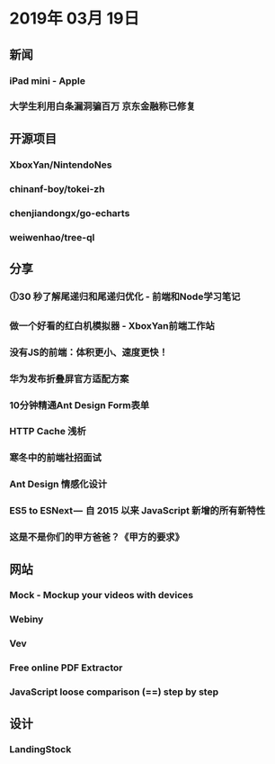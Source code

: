 # 2019年 03月 19日

## 新闻

### iPad mini - Apple

<daily-item
  note="Apple 悄悄在官网更新了新的 ipad 产品，其中新 ipad mini 可以使用 Apple Pencil"
  url="https://www.apple.com/cn/ipad-mini/"/>

### 大学生利用白条漏洞骗百万 京东金融称已修复

<daily-item
  url="https://www.cnbeta.com/articles/tech/828477.htm"/>

## 开源项目

### XboxYan/NintendoNes

<daily-item
  note="一个好看的红白机模拟器"
  url="https://github.com/XboxYan/NintendoNes"
  lang="CSS,JavaScript,HTML"
  watch="2"
  star="4"
  fork="1"/>

### chinanf-boy/tokei-zh

<daily-item
  note="🇨🇳翻译: &lt;tokei&gt; 代码信息的统计程序 ❤️ 校对 ✅"
  url="https://github.com/chinanf-boy/tokei-zh"
  lang="Gnuplot"
  watch="1"
  star="7"
  fork="0"/>

### chenjiandongx/go-echarts

<daily-item
  note="Golang 代码生成对应的 echarts 可视化图表"
  url="https://github.com/chenjiandongx/go-echarts"
  lang="Go,HTML"
  watch="16"
  star="478"
  fork="35"
  :is-chinese="false"/>

### weiwenhao/tree-ql

<daily-item
  note="tree-ql是一个laravel扩展,通过简单的配置构建出一套极具描述性,可读性,且没有任何冗余的高性能API."
  url="https://github.com/weiwenhao/tree-ql"
  lang="PHP"
  watch="0"
  star="22"
  fork="1"/>

## 分享

### 🕕30 秒了解尾递归和尾递归优化 - 前端和Node学习笔记

<daily-item
  url="https://segmentfault.com/a/1190000018552267"/>

### 做一个好看的红白机模拟器 - XboxYan前端工作站

<daily-item
  url="https://segmentfault.com/a/1190000018553128"/>

### 没有JS的前端：体积更小、速度更快！

<daily-item
  url="https://www.infoq.cn/article/QQyWDIemKtChvbq_rCPl"/>

### 华为发布折叠屏官方适配方案

<daily-item
  url="https://www.infoq.cn/article/mPwQk57bK5fg_FTcXa2i"/>

### 10分钟精通Ant Design Form表单

<daily-item
  url="https://www.yuque.com/zeka/vue/shfqns"/>

### HTTP Cache 浅析

<daily-item
  url="https://juejin.im/post/5c8f47255188252dac6d261b"/>

### 寒冬中的前端社招面试

<daily-item
  url="https://juejin.im/post/5c8f30606fb9a070ef60996d"/>

### Ant Design 情感化设计

<daily-item
  url="https://zhuanlan.zhihu.com/p/55364776"/>

### ES5 to ESNext —  自 2015 以来 JavaScript 新增的所有新特性

<daily-item
  url="https://zhuanlan.zhihu.com/p/59535309"/>

### 这是不是你们的甲方爸爸？《甲方的要求》

<daily-item
  url="https://mp.weixin.qq.com/s/yBYW76_t_FmPo87JIOfi1g"/>

## 网站

### Mock - Mockup your videos with devices

<daily-item
  note="给屏幕录像套上手机/设备的外观模型"
  url="https://www.mock.video/?ref=producthunt"/>

### Webiny

<daily-item
  note="基于 GraphQL 和 React 的开源 CMS 系统"
  url="https://www.webiny.com/?ref=producthunt"
  :is-chinese="false"/>

### Vev

<daily-item
  note="自由的可视化网站构建器"
  url="https://www.producthunt.com/upcoming/vev-2"
  :is-chinese="false"/>

### Free online PDF Extractor

<daily-item
  note="将 pdf 中的图片全部提取出来并打包下载的一个工具，还可以看到文档中纯文字部分"
  url="https://www.extractpdf.com/"
  :is-chinese="false"/>

### JavaScript loose comparison (==) step by step

<daily-item
  note="使用这个工具测试 JavaScript 里面的一个弱等于计算 (==) 输出是 true 还是 false，不仅有结果，还会有详细解释"
  url="https://felix-kling.de/js-loose-comparison/"/>

## 设计

### LandingStock

<daily-item
  note="可用于落地页的免费图片合集"
  url="https://landingstock.com/?ref=producthunt"
  :is-chinese="false"/>

<daily-footer/>

